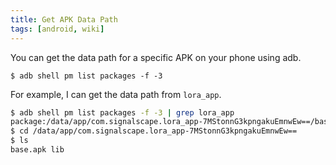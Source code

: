 ```yaml
---
title: Get APK Data Path
tags: [android, wiki]
---
```

You can get the data path for a specific APK on your phone using adb.

```
$ adb shell pm list packages -f -3
```

For example, I can get the data path from `lora_app`.

```bash
$ adb shell pm list packages -f -3 | grep lora_app
package:/data/app/com.signalscape.lora_app-7MStonnG3kpngakuEmnwEw==/base.apk=com.signalscape.lora_app
$ cd /data/app/com.signalscape.lora_app-7MStonnG3kpngakuEmnwEw==
$ ls
base.apk lib
```
